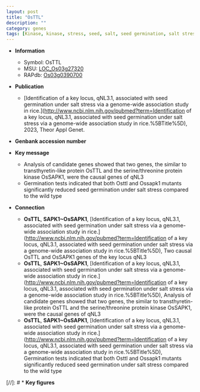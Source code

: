 ```yaml
---
layout: post
title: "OsTTL"
description: ""
category: genes
tags: [Kinase, kinase, stress, seed, salt, seed germination, salt stress, protein kinase]
---
```


* **Information**  
    + Symbol: OsTTL  
    + MSU: [LOC_Os03g27320](http://rice.uga.edu/cgi-bin/ORF_infopage.cgi?orf=LOC_Os03g27320)  
    + RAPdb: [Os03g0390700](http://rapdb.dna.affrc.go.jp/viewer/gbrowse_details/irgsp1?name=Os03g0390700)  

* **Publication**  
    + [Identification of a key locus, qNL3.1, associated with seed germination under salt stress via a genome-wide association study in rice.](http://www.ncbi.nlm.nih.gov/pubmed?term=Identification of a key locus, qNL3.1, associated with seed germination under salt stress via a genome-wide association study in rice.%5BTitle%5D), 2023, Theor Appl Genet.

* **Genbank accession number**  

* **Key message**  
    + Analysis of candidate genes showed that two genes, the similar to transthyretin-like protein OsTTL and the serine/threonine protein kinase OsSAPK1, were the causal genes of qNL3
    + Germination tests indicated that both Osttl and Ossapk1 mutants significantly reduced seed germination under salt stress compared to the wild type

* **Connection**  
    + __OsTTL__, __SAPK1~OsSAPK1__, [Identification of a key locus, qNL3.1, associated with seed germination under salt stress via a genome-wide association study in rice.](http://www.ncbi.nlm.nih.gov/pubmed?term=Identification of a key locus, qNL3.1, associated with seed germination under salt stress via a genome-wide association study in rice.%5BTitle%5D), Two causal OsTTL and OsSAPK1 genes of the key locus qNL3
    + __OsTTL__, __SAPK1~OsSAPK1__, [Identification of a key locus, qNL3.1, associated with seed germination under salt stress via a genome-wide association study in rice.](http://www.ncbi.nlm.nih.gov/pubmed?term=Identification of a key locus, qNL3.1, associated with seed germination under salt stress via a genome-wide association study in rice.%5BTitle%5D),  Analysis of candidate genes showed that two genes, the similar to transthyretin-like protein OsTTL and the serine/threonine protein kinase OsSAPK1, were the causal genes of qNL3
    + __OsTTL__, __SAPK1~OsSAPK1__, [Identification of a key locus, qNL3.1, associated with seed germination under salt stress via a genome-wide association study in rice.](http://www.ncbi.nlm.nih.gov/pubmed?term=Identification of a key locus, qNL3.1, associated with seed germination under salt stress via a genome-wide association study in rice.%5BTitle%5D),  Germination tests indicated that both Osttl and Ossapk1 mutants significantly reduced seed germination under salt stress compared to the wild type

[//]: # * **Key figures**  


